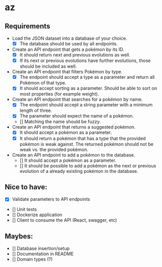 # az

## Requirements

- Load the JSON dataset into a database of your choice.
  - [x] The database should be used by all endpoints.
- Create an API endpoint that gets a pokémon by its ID.
  - [x] It should return next and previous evolutions as well.
  - [x] If its next or previous evolutions have further evolutions, those should be included as well.
- Create an API endpoint that filters Pokémon by type.
  - [x] The endpoint should accept a type as a parameter and return all Pokémon of that type.
  - [x] It should accept sorting as a parameter. Should be able to sort on most properties (for example weight).
- Create an API endpoint that searches for a pokémon by name.
  - [x] The endpoint should accept a string parameter with a minimum length of three.
  - [x] The parameter should expect the name of a pokémon.
  - [] Matching the name should be fuzzy.
- Create an API endpoint that returns a suggested pokémon.
  - [x] It should accept a pokémon as a parameter.
  - [x] It should return a pokémon that has a type that the provided pokémon is weak against. The returned pokémon should not be weak vs. the provided
        pokémon.
- Create an API endpoint to add a pokémon to the database.
  - [] It should accept a pokémon as a parameter.
  - [] It should be possible to add a pokémon as the next or previous evolution of a already existing pokémon in the database.

## Nice to have:

- [x] Validate parameters to API endpoints
- [] Unit tests
- [] Dockerize application
- [] Client to consume the API (React, swagger, etc)

## Maybes:

- [] Database insertion/setup
- [] Documentation in README
- [] Domain types (?)

